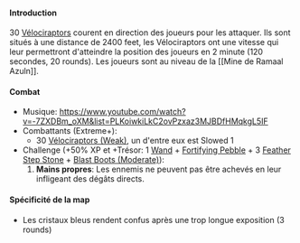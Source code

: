 #### Introduction
30 [Vélociraptors](https://2e.aonprd.com/Monsters.aspx?ID=2915&Weak=true&NoRedirect=1) courent en direction des joueurs pour les attaquer. Ils sont situés à une distance de 2400 feet, les Vélociraptors ont une vitesse qui leur permettront d'atteindre la position des joueurs en 2 minute (120 secondes, 20 rounds). Les joueurs sont au niveau de la [[Mine de Ramaal Azuln]].
#### Combat
- Musique: https://www.youtube.com/watch?v=-7ZXDBm_oXM&list=PLKoiwkiLkC2ovPzxaz3MJBDfHMqkgL5IF
- Combattants (Extreme+):
	- 30 [Vélociraptors (Weak)](https://2e.aonprd.com/Monsters.aspx?ID=2915&Weak=true&NoRedirect=1), un d'entre eux est Slowed 1
- Challenge (+50% XP et +Trésor: 1 [Wand](https://2e.aonprd.com/Equipment.aspx?ID=2286) + [Fortifying Pebble](https://2e.aonprd.com/Equipment.aspx?ID=522) + 3 [Feather Step Stone](https://2e.aonprd.com/Equipment.aspx?ID=2976) + [Blast Boots (Moderate)](https://2e.aonprd.com/Equipment.aspx?ID=1104)):
	1. **Mains propres**: Les ennemis ne peuvent pas être achevés en leur infligeant des dégâts directs.
#### Spécificité de la map
- Les cristaux bleus rendent confus après une trop longue exposition (3 rounds)